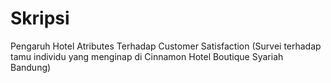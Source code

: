 # Skripsi
Pengaruh Hotel Atributes Terhadap Customer Satisfaction (Survei terhadap tamu individu yang menginap di Cinnamon Hotel Boutique Syariah Bandung)
